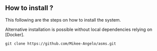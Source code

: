## How to install ?
This following are the steps on how to install the system.

Alternative installation is possible without local dependencies relying on [Docker].

```
git clone https://github.com/Mikee-Angelo/asms.git
```